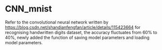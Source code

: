 # CNN_mnist
Refer to the convolutional neural network written by https://blog.csdn.net/shandianfengfan/article/details/115423664 for recognising handwritten digits dataset, the accuracy fluctuates from 60% to 40%, newly added the function of saving model parameters and loading model parameters.
